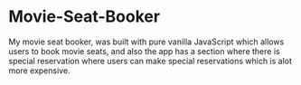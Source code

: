 # Movie-Seat-Booker
My movie seat booker, was built with pure vanilla JavaScript which allows users to book movie seats, and also the app has a section where there is special reservation where users can make special reservations which is alot more expensive.
